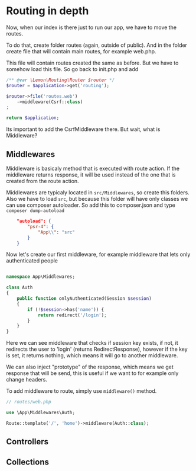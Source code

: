 # Routing in depth

Now, when our index is there just to run our app, we have to move the routes.

To do that, create folder routes (again, outside of public). And in the folder create file that will contain main routes, for example web.php.

This file will contain routes created the same as before. But we have to somehow load this file. So go back to init.php and add

```php
/** @var \Lemon\Routing\Router $router */
$router = $application->get('routing');

$router->file('routes.web')
    ->middleware(Csrf::class)
;

return $application;
```

Its important to add the CsrfMiddleware there. But wait, what is Middleware?


## Middlewares

Middleware is basicaly method that is executed with route action. If the middleware returns response, it will be used instead of the one that is created from the route action.

Middlewares are typicaly located in `src/Middlewares`, so create this folders. Also we have to load `src`, but because this folder will have only classes we can use composer autoloader. So add this to composer.json and type `composer dump-autoload`

```json
    "autoload": {
        "psr-4": {
            "App\\": "src"
        }
    }
```

Now let's create our first middleware, for example middleware that lets only authenticated people

```php

namespace App\Middlewares;

class Auth
{
    public function onlyAuthenticated(Session $session)
    {
        if (!$session->has('name')) {
            return redirect('/login');
        }
    }
}

```

Here we can see middleware that checks if session key exists, if not, it redirects the user to 'login' (returns RedirectResponse), however if the key is set, it returns nothing, which means it will go to another middleware.

We can also inject "prototype" of the response, which means we get response that will be send, this is useful if we want to for example only change headers.

To add middleware to route, simply use `middleware()` method.

```php
// routes/web.php

use \App\Middlewares\Auth;

Route::template('/', 'home')->middleware(Auth::class);
```

## Controllers

## Collections
